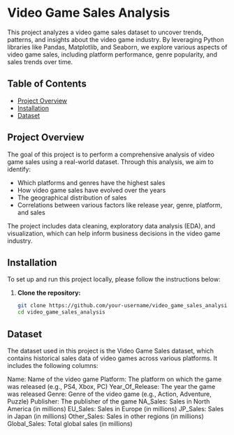# Video Game Sales Analysis

This project analyzes a video game sales dataset to uncover trends, patterns, and insights about the video game industry. By leveraging Python libraries like Pandas, Matplotlib, and Seaborn, we explore various aspects of video game sales, including platform performance, genre popularity, and sales trends over time.

## Table of Contents

- [Project Overview](#project-overview)
- [Installation](#installation)
- [Dataset](#dataset)

## Project Overview

The goal of this project is to perform a comprehensive analysis of video game sales using a real-world dataset. Through this analysis, we aim to identify:

- Which platforms and genres have the highest sales
- How video game sales have evolved over the years
- The geographical distribution of sales
- Correlations between various factors like release year, genre, platform, and sales

The project includes data cleaning, exploratory data analysis (EDA), and visualization, which can help inform business decisions in the video game industry.

## Installation

To set up and run this project locally, please follow the instructions below:

1. **Clone the repository:**

   ```bash
   git clone https://github.com/your-username/video_game_sales_analysis.git
   cd video_game_sales_analysis
   ```


## Dataset

The dataset used in this project is the Video Game Sales dataset, which contains historical sales data of video games across various platforms. It includes the following columns:

Name: Name of the video game
Platform: The platform on which the game was released (e.g., PS4, Xbox, PC)
Year_Of_Release: The year the game was released
Genre: Genre of the video game (e.g., Action, Adventure, Puzzle)
Publisher: The publisher of the game
NA_Sales: Sales in North America (in millions)
EU_Sales: Sales in Europe (in millions)
JP_Sales: Sales in Japan (in millions)
Other_Sales: Sales in other regions (in millions)
Global_Sales: Total global sales (in millions)

